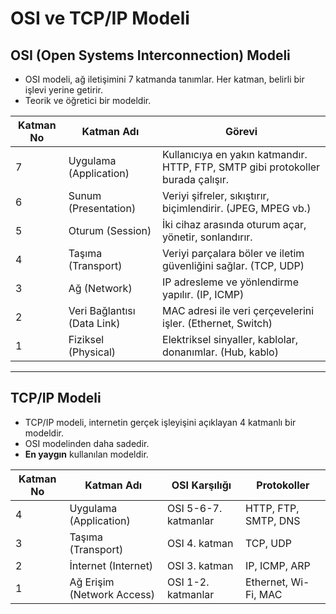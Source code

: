# OSI ve TCP/IP Modeli 

## OSI (Open Systems Interconnection) Modeli

- OSI modeli, ağ iletişimini 7 katmanda tanımlar. Her katman, belirli bir işlevi yerine getirir. 
- Teorik ve öğretici bir modeldir.

| Katman No | Katman Adı            | Görevi                                                                 |
|-----------|------------------------|------------------------------------------------------------------------|
| 7         | Uygulama (Application) | Kullanıcıya en yakın katmandır. HTTP, FTP, SMTP gibi protokoller burada çalışır. |
| 6         | Sunum (Presentation)   | Veriyi şifreler, sıkıştırır, biçimlendirir. (JPEG, MPEG vb.)          |
| 5         | Oturum (Session)       | İki cihaz arasında oturum açar, yönetir, sonlandırır.                |
| 4         | Taşıma (Transport)     | Veriyi parçalara böler ve iletim güvenliğini sağlar. (TCP, UDP)      |
| 3         | Ağ (Network)           | IP adresleme ve yönlendirme yapılır. (IP, ICMP)                       |
| 2         | Veri Bağlantısı (Data Link) | MAC adresi ile veri çerçevelerini işler. (Ethernet, Switch)       |
| 1         | Fiziksel (Physical)    | Elektriksel sinyaller, kablolar, donanımlar. (Hub, kablo)            |

---

## TCP/IP Modeli

- TCP/IP modeli, internetin gerçek işleyişini açıklayan 4 katmanlı bir modeldir.
- OSI modelinden daha sadedir.
- **En yaygın** kullanılan modeldir.


| Katman No | Katman Adı              | OSI Karşılığı                              | Protokoller                        |
|-----------|--------------------------|--------------------------------------------|-----------------------------------|
| 4         | Uygulama (Application)   | OSI 5-6-7. katmanlar                        | HTTP, FTP, SMTP, DNS              |
| 3         | Taşıma (Transport)       | OSI 4. katman                               | TCP, UDP                          |
| 2         | İnternet (Internet)      | OSI 3. katman                               | IP, ICMP, ARP                     |
| 1         | Ağ Erişim (Network Access)| OSI 1-2. katmanlar                          | Ethernet, Wi-Fi, MAC             |






